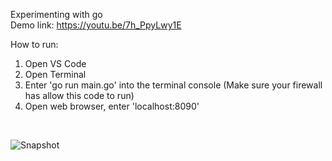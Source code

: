 Experimenting with go
<br/>
Demo link: https://youtu.be/7h_PpyLwy1E
<br/>

How to run:
<br/>
 1. Open VS Code
 2. Open Terminal
 3. Enter 'go run main.go' into the terminal console (Make sure your firewall has allow this code to run)
 4. Open web browser, enter 'localhost:8090'
 
<br/>

![Snapshot](https://github.com/daniel-yap-aeiou/go-test/blob/master/img/screencapture-localhost-8090-2020-10-12-18_24_23.png)
